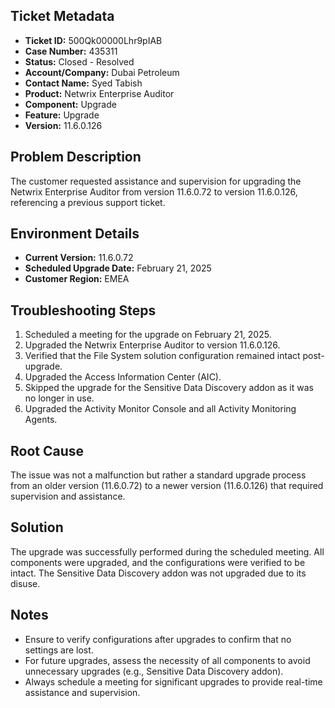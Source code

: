 ## Ticket Metadata
- **Ticket ID:** 500Qk00000Lhr9pIAB
- **Case Number:** 435311
- **Status:** Closed - Resolved
- **Account/Company:** Dubai Petroleum
- **Contact Name:** Syed Tabish
- **Product:** Netwrix Enterprise Auditor
- **Component:** Upgrade
- **Feature:** Upgrade
- **Version:** 11.6.0.126

## Problem Description
The customer requested assistance and supervision for upgrading the Netwrix Enterprise Auditor from version 11.6.0.72 to version 11.6.0.126, referencing a previous support ticket.

## Environment Details
- **Current Version:** 11.6.0.72
- **Scheduled Upgrade Date:** February 21, 2025
- **Customer Region:** EMEA

## Troubleshooting Steps
1. Scheduled a meeting for the upgrade on February 21, 2025.
2. Upgraded the Netwrix Enterprise Auditor to version 11.6.0.126.
3. Verified that the File System solution configuration remained intact post-upgrade.
4. Upgraded the Access Information Center (AIC).
5. Skipped the upgrade for the Sensitive Data Discovery addon as it was no longer in use.
6. Upgraded the Activity Monitor Console and all Activity Monitoring Agents.

## Root Cause
The issue was not a malfunction but rather a standard upgrade process from an older version (11.6.0.72) to a newer version (11.6.0.126) that required supervision and assistance.

## Solution
The upgrade was successfully performed during the scheduled meeting. All components were upgraded, and the configurations were verified to be intact. The Sensitive Data Discovery addon was not upgraded due to its disuse.

## Notes
- Ensure to verify configurations after upgrades to confirm that no settings are lost.
- For future upgrades, assess the necessity of all components to avoid unnecessary upgrades (e.g., Sensitive Data Discovery addon).
- Always schedule a meeting for significant upgrades to provide real-time assistance and supervision.
